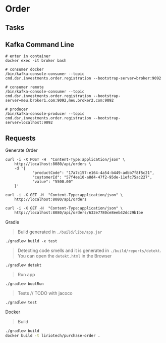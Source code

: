 # Order

## Tasks

## Kafka Command Line

```shell
# enter in container
docker exec -it broker bash
```
```shell
# consumer docker
/bin/kafka-console-consumer --topic cmd.dsr.investments.order.registration --bootstrap-server=broker:9092
```
```shell
# consumer remote
/bin/kafka-console-consumer --topic cmd.dsr.investments.order.registration --bootstrap-server=meu.broker1.com:9092,meu.broker2.com:9092
```
```shell
# producer
/bin/kafka-console-producer --topic cmd.dsr.investments.order.registration --bootstrap-server=localhost:9092
```

## Requests

Generate Order

```shell
curl -i -X POST -H  "Content-Type:application/json" \
    http://localhost:8080/api/orders \
    -d '{
            "productCode": "17a7c157-e164-4a54-b449-adbb7f8f5c21",
            "customerId": "57f4ee10-a8d4-47f2-95de-11efc75ac227",
            "value": "5500.00"
    }'
```

```shell
curl -i -X GET -H  "Content-Type:application/json" \
    http://localhost:8080/api/orders
```

```shell
curl -i -X GET -H  "Content-Type:application/json" \
    http://localhost:8080/api/orders/632e7780ce8eeb42dc29b1be
```

Gradle

> Build generated in `./build/libs/app.jar`
```shell
./gradlew build -x test
```
> Detecting code smells and it is generated in `./build/reports/detekt`. 
> You can open the `detekt.html` in the Browser  
```shell
./gradlew detekt
```
> Run app 
```shell
./gradlew bootRun
```
> Tests 
> // TODO with jacoco
```shell
./gradlew test
```

Docker 

> Build
```sh
./gradlew build
docker build -t liriotech/purchase-order .
```
